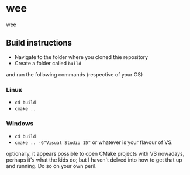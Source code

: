 # wee
wee

## Build instructions
* Navigate to the folder where you cloned thie repository
* Create a folder called `build`

and run the following commands (respective of your OS)
### Linux
* `cd build`
* `cmake ..`


### Windows
* `cd build`
* `cmake .. -G"Visual Studio 15"` or whatever is your flavour of VS.

optionally, it appears possible to open CMake projects with VS nowadays, perhaps it's what the kids do; but I haven't delved into how to get that up and running. Do so on your own peril.
